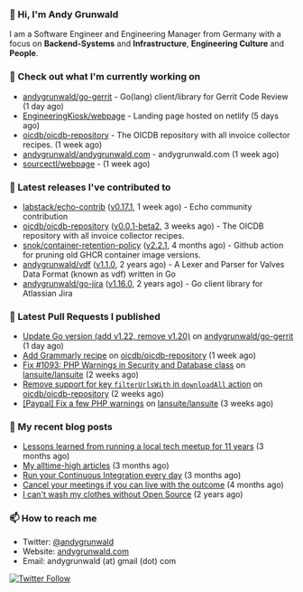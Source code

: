 ### 👋 Hi, I'm Andy Grunwald

I am a Software Engineer and Engineering Manager from Germany with a focus on **Backend-Systems** and **Infrastructure**, **Engineering Culture** and **People**.

### 👷 Check out what I'm currently working on


- [andygrunwald/go-gerrit](https://github.com/andygrunwald/go-gerrit) - Go(lang) client/library for Gerrit Code Review (1 day ago)
- [EngineeringKiosk/webpage](https://github.com/EngineeringKiosk/webpage) - Landing page hosted on netlify (5 days ago)
- [oicdb/oicdb-repository](https://github.com/oicdb/oicdb-repository) - The OICDB repository with all invoice collector recipes. (1 week ago)
- [andygrunwald/andygrunwald.com](https://github.com/andygrunwald/andygrunwald.com) - andygrunwald.com (1 week ago)
- [sourcectl/webpage](https://github.com/sourcectl/webpage) -  (1 week ago)

### 🔭 Latest releases I've contributed to


- [labstack/echo-contrib](https://github.com/labstack/echo-contrib) ([v0.17.1](https://github.com/labstack/echo-contrib/releases/tag/v0.17.1), 1 week ago) - Echo community contribution
- [oicdb/oicdb-repository](https://github.com/oicdb/oicdb-repository) ([v0.0.1-beta2](https://github.com/oicdb/oicdb-repository/releases/tag/v0.0.1-beta2), 3 weeks ago) - The OICDB repository with all invoice collector recipes.
- [snok/container-retention-policy](https://github.com/snok/container-retention-policy) ([v2.2.1](https://github.com/snok/container-retention-policy/releases/tag/v2.2.1), 4 months ago) - Github action for pruning old GHCR container image versions.
- [andygrunwald/vdf](https://github.com/andygrunwald/vdf) ([v1.1.0](https://github.com/andygrunwald/vdf/releases/tag/v1.1.0), 2 years ago) - A Lexer and Parser for Valves Data Format (known as vdf) written in Go
- [andygrunwald/go-jira](https://github.com/andygrunwald/go-jira) ([v1.16.0](https://github.com/andygrunwald/go-jira/releases/tag/v1.16.0), 2 years ago) - Go client library for Atlassian Jira

### 🔨 Latest Pull Requests I published


- [Update Go version (add v1.22, remove v1.20)](https://github.com/andygrunwald/go-gerrit/pull/164) on [andygrunwald/go-gerrit](https://github.com/andygrunwald/go-gerrit) (1 day ago)
- [Add Grammarly recipe](https://github.com/oicdb/oicdb-repository/pull/14) on [oicdb/oicdb-repository](https://github.com/oicdb/oicdb-repository) (1 week ago)
- [Fix #1093: PHP Warnings in Security and Database class](https://github.com/lansuite/lansuite/pull/1101) on [lansuite/lansuite](https://github.com/lansuite/lansuite) (2 weeks ago)
- [Remove support for key `filterUrlsWith` in `downloadAll` action](https://github.com/oicdb/oicdb-repository/pull/13) on [oicdb/oicdb-repository](https://github.com/oicdb/oicdb-repository) (2 weeks ago)
- [[Paypal] Fix a few PHP warnings](https://github.com/lansuite/lansuite/pull/1081) on [lansuite/lansuite](https://github.com/lansuite/lansuite) (3 weeks ago)

### 📝 My recent blog posts


- [Lessons learned from running a local tech meetup for 11 years](https://andygrunwald.com/blog/lessons-learned-from-running-a-local-tech-meetup-for-11-years/) (3 months ago)
- [My alltime-high articles](https://andygrunwald.com/blog/my-all-time-high-articles/) (3 months ago)
- [Run your Continuous Integration every day](https://andygrunwald.com/blog/run-your-continuous-integration-every-day/) (3 months ago)
- [Cancel your meetings if you can live with the outcome](https://andygrunwald.com/blog/cancel-your-meetings-if-you-can-live-with-the-outcome/) (4 months ago)
- [I can&#39;t wash my clothes without Open Source](https://andygrunwald.com/blog/i-cant-wash-my-clothes-without-open-source/) (2 years ago)

### 📫 How to reach me

- Twitter: [@andygrunwald](https://twitter.com/andygrunwald)
- Website: [andygrunwald.com](https://andygrunwald.com)
- Email: andygrunwald (at) gmail (dot) com

[![Twitter Follow](https://img.shields.io/twitter/follow/andygrunwald?label=Follow&style=social)](https://twitter.com/andygrunwald)
